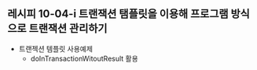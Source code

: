 ## 레시피 10-04-i 트랜잭션 탬플릿을 이용해 프로그램 방식으로 트랜잭션 관리하기

* 트랜젝션 템플릿 사용예제
  * doInTransactionWitoutResult 활용
